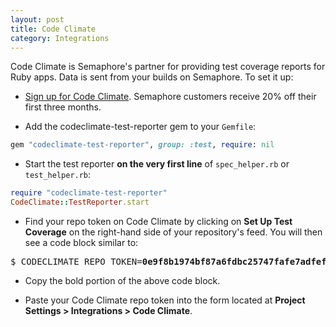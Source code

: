 ```yaml
---
layout: post
title: Code Climate
category: Integrations
---
```


Code Climate is Semaphore's partner for providing test coverage reports for Ruby apps. Data is sent from your builds on Semaphore. To set it up:

- [Sign up for Code Climate](https://codeclimate.com/partners/semaphore). Semaphore customers receive 20% off their first three months.

- Add the codeclimate-test-reporter gem to your `Gemfile`:

```ruby
gem "codeclimate-test-reporter", group: :test, require: nil
```

- Start the test reporter **on the very first line** of `spec_helper.rb` or `test_helper.rb`:

```ruby
require "codeclimate-test-reporter"
CodeClimate::TestReporter.start
```

- Find your repo token on Code Climate by clicking on **Set Up Test Coverage** on the right-hand side of your repository's feed. You will then see a code block similar to:

<pre>
$ CODECLIMATE_REPO_TOKEN=<b>0e9f8b1974bf87a6fdbc25747fafe7adfeffc372575483f37c68056c841ba2d2</b> bundle exec rake
</pre>

- Copy the bold portion of the above code block.

- Paste your Code Climate repo token into the form located at **Project Settings > Integrations > Code Climate**.
